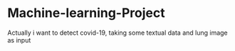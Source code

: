 # Machine-learning-Project
Actually i want to detect covid-19, taking some textual data and lung image as input
